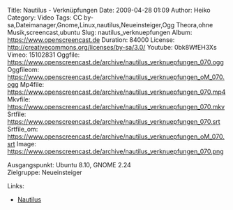 Title: Nautilus - Verknüpfungen
Date: 2009-04-28 01:09
Author: Heiko
Category: Video
Tags: CC by-sa,Dateimanager,Gnome,Linux,nautilus,Neueinsteiger,Ogg Theora,ohne Musik,screencast,ubuntu
Slug: nautilus_verknuepfungen
Album: https://www.openscreencast.de
Duration: 84000
License: http://creativecommons.org/licenses/by-sa/3.0/
Youtube: 0bk8WfEH3Xs
Vimeo: 15102831
Oggfile: https://www.openscreencast.de/archive/nautilus_verknuepfungen_070.ogg
Oggfileom: https://www.openscreencast.de/archive/nautilus_verknuepfungen_oM_070.ogg
Mp4file: https://www.openscreencast.de/archive/nautilus_verknuepfungen_070.mp4
Mkvfile: https://www.openscreencast.de/archive/nautilus_verknuepfungen_070.mkv
Srtfile: https://www.openscreencast.de/archive/nautilus_verknuepfungen_070.srt
Srtfile_om: https://www.openscreencast.de/archive/nautilus_verknuepfungen_oM_070.srt
Image: https://www.openscreencast.de/archive/nautilus_verknuepfungen_070.png

Ausgangspunkt: Ubuntu 8.10, GNOME 2.24  
Zielgruppe: Neueinsteiger  

Links:

  * [Nautilus](http://wiki.ubuntuusers.de/Nautilus)

